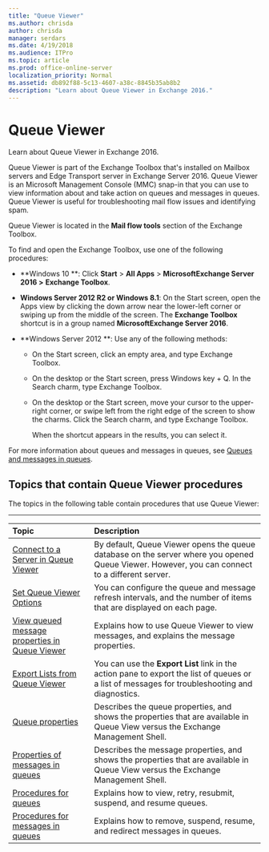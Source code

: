 ```yaml
---
title: "Queue Viewer"
ms.author: chrisda
author: chrisda
manager: serdars
ms.date: 4/19/2018
ms.audience: ITPro
ms.topic: article
ms.prod: office-online-server
localization_priority: Normal
ms.assetid: db892f88-5c13-4607-a38c-8845b35ab8b2
description: "Learn about Queue Viewer in Exchange 2016."
---
```


# Queue Viewer

Learn about Queue Viewer in Exchange 2016.
  
Queue Viewer is part of the Exchange Toolbox that's installed on Mailbox servers and Edge Transport server in Exchange Server 2016. Queue Viewer is an Microsoft Management Console (MMC) snap-in that you can use to view information about and take action on queues and messages in queues. Queue Viewer is useful for troubleshooting mail flow issues and identifying spam.
  
Queue Viewer is located in the **Mail flow tools** section of the Exchange Toolbox. 
  
To find and open the Exchange Toolbox, use one of the following procedures:
  
- **Windows 10 **: Click **Start** > **All Apps** > **MicrosoftExchange Server 2016 \>** **Exchange Toolbox**.
    
- **Windows Server 2012 R2 or Windows 8.1**: On the Start screen, open the Apps view by clicking the down arrow near the lower-left corner or swiping up from the middle of the screen. The **Exchange Toolbox** shortcut is in a group named **MicrosoftExchange Server 2016**.
    
- **Windows Server 2012 **: Use any of the following methods: 
    
  - On the Start screen, click an empty area, and type Exchange Toolbox.
    
  - On the desktop or the Start screen, press Windows key + Q. In the Search charm, type Exchange Toolbox.
    
  - On the desktop or the Start screen, move your cursor to the upper-right corner, or swipe left from the right edge of the screen to show the charms. Click the Search charm, and type Exchange Toolbox.
    
    When the shortcut appears in the results, you can select it.
    
For more information about queues and messages in queues, see [Queues and messages in queues](queues.md).
  
## Topics that contain Queue Viewer procedures

The topics in the following table contain procedures that use Queue Viewer:
  
****

|**Topic**|**Description**|
|:-----|:-----|
|[Connect to a Server in Queue Viewer](http://technet.microsoft.com/library/6c1ad574-9ab5-4dcc-9398-ec10eca4fd11.aspx) <br/> | By default, Queue Viewer opens the queue database on the server where you opened Queue Viewer. However, you can connect to a different server.  <br/> |
|[Set Queue Viewer Options](http://technet.microsoft.com/library/03a9134c-0714-4c13-b286-92bccc7ec05e.aspx) <br/> |You can configure the queue and message refresh intervals, and the number of items that are displayed on each page.  <br/> |
|[View queued message properties in Queue Viewer](queued-message-properties.md) <br/> |Explains how to use Queue Viewer to view messages, and explains the message properties.  <br/> |
|[Export Lists from Queue Viewer](http://technet.microsoft.com/library/dcb829cd-0ffd-4ea9-ac3e-eaac5a8d1194.aspx) <br/> |You can use the **Export List** link in the action pane to export the list of queues or a list of messages for troubleshooting and diagnostics.  <br/> |
|[Queue properties](queue-properties.md) <br/> |Describes the queue properties, and shows the properties that are available in Queue View versus the Exchange Management Shell.  <br/> |
|[Properties of messages in queues](message-properties.md) <br/> |Describes the message properties, and shows the properties that are available in Queue View versus the Exchange Management Shell.  <br/> |
|[Procedures for queues](queue-procedures.md) <br/> |Explains how to view, retry, resubmit, suspend, and resume queues.  <br/> |
|[Procedures for messages in queues](message-procedures.md) <br/> |Explains how to remove, suspend, resume, and redirect messages in queues.  <br/> |
   

